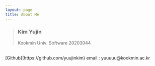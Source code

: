 ```yaml
---
layout: page
title: About Me
---
```


> ### Kim Yujin
>
> Kookmin Univ. Software 20203044

<br/>
[Github](https://github.com/yuujinkim)  
email : yuuuuu@kookmin.ac.kr
